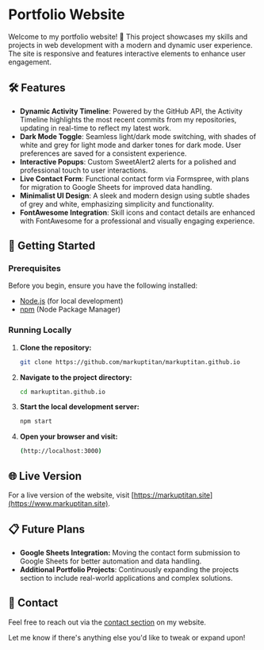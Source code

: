 # Portfolio Website

Welcome to my portfolio website! 🎉 This project showcases my skills and projects in web development with a modern and dynamic user experience. The site is responsive and features interactive elements to enhance user engagement.

## 🛠 Features
- **Dynamic Activity Timeline**: Powered by the GitHub API, the Activity Timeline highlights the most recent commits from my repositories, updating in real-time to reflect my latest work.
- **Dark Mode Toggle**: Seamless light/dark mode switching, with shades of white and grey for light mode and darker tones for dark mode. User preferences are saved for a consistent experience.
- **Interactive Popups**: Custom SweetAlert2 alerts for a polished and professional touch to user interactions.
- **Live Contact Form**: Functional contact form via Formspree, with plans for migration to Google Sheets for improved data handling.
- **Minimalist UI Design**: A sleek and modern design using subtle shades of grey and white, emphasizing simplicity and functionality.
- **FontAwesome Integration**: Skill icons and contact details are enhanced with FontAwesome for a professional and visually engaging experience.

## 🚀 Getting Started

### Prerequisites

Before you begin, ensure you have the following installed:

- [Node.js](https://nodejs.org/) (for local development)
- [npm](https://www.npmjs.com/) (Node Package Manager)

### Running Locally

1. **Clone the repository:**

   ```bash
   git clone https://github.com/markuptitan/markuptitan.github.io
   ```

2. **Navigate to the project directory:**

   ```bash
   cd markuptitan.github.io
   ```

3. **Start the local development server:**

   ```bash
   npm start
   ```

4. **Open your browser and visit:**

   ```bash
   (http://localhost:3000)
   ```

## 🌐 Live Version

For a live version of the website, visit [https://markuptitan.site](https://www.markuptitan.site).

## 📋 Future Plans

- **Google Sheets Integration:** Moving the contact form submission to Google Sheets for better automation and data handling.
- **Additional Portfolio Projects**: Continuously expanding the projects section to include real-world applications and complex solutions.

## 📧 Contact

Feel free to reach out via the [contact section](https://www.markuptitan.site#contact) on my website.

Let me know if there's anything else you'd like to tweak or expand upon!
